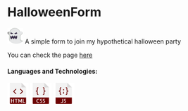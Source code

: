   <h1>HalloweenForm </h1>  <img src="ghost (4).png" width="36"/>
  A simple form to join my hypothetical halloween party

  <p>You can check the page <a href="https://yasminconstantino.github.io/HalloweenForm/" color="#6D0404">here</a></p>

  <h4> Languages and Technologies:</h4>
  <div>
    <img src="html (1).png" width="48"/>
    <img src="css (1).png" width="48"/>
    <img src="javascript.png" width="48"/>
  </div>
